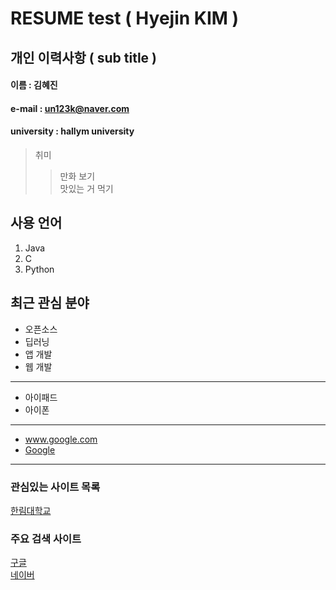 # RESUME test ( Hyejin KIM )

## 개인 이력사항 ( sub title )

#### 이름 : 김혜진
#### e-mail : un123k@naver.com
#### university : hallym university

> 취미 
>> 만화 보기  
>> 맛있는 거 먹기  

## 사용 언어
1. Java
2. C
3. Python

## 최근 관심 분야
* 오픈소스
* 딥러닝
* 앱 개발
* 웹 개발
*****************
* 아이패드
* 아이폰
*****
* www.google.com  
* [Google](https://www.google.com)  
******************
[google]: https://www.google.com  
[naver]: http://www.naver.com  
[hallym]: http://www.hallym.ac.kr

### 관심있는 사이트 목록
[한림대학교][hallym]  


### 주요 검색 사이트
[구글][google]  
[네이버][naver]  




